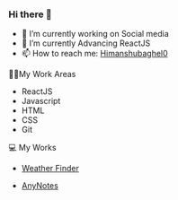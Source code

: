 ### Hi there 👋

<!--
**himanshu-baghel07/himanshu-baghel07** is a ✨ _special_ ✨ repository because its `README.md` (this file) appears on your GitHub profile.

Here are some ideas to get you started: -->

- 🔭 I’m currently working on Social media
- 🌱 I’m currently Advancing ReactJS
- 📫 How to reach me: [Himanshubaghel0](https://twitter.com/himanshubaghel0)


👨‍💻My Work Areas
- ReactJS
- Javascript
- HTML
- CSS
- Git


💻 My Works
- [Weather Finder](https://weather-app-ba5df.web.app/)

- [AnyNotes](https://anynotes.web.app/)
